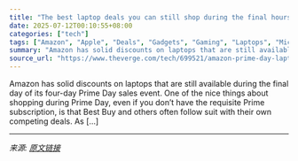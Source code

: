 ```yaml
---
title: "The best laptop deals you can still shop during the final hours of Prime Day"
date: 2025-07-12T00:10:55+08:00
categories: ["tech"]
tags: ["Amazon", "Apple", "Deals", "Gadgets", "Gaming", "Laptops", "Microsoft", "PC Gaming", "Prime Day", "Roundup", "Tech"]
summary: "Amazon has solid discounts on laptops that are still available during the final day of its four-day Prime Day sales event. One of the nice things about shopping during Prime Day, even if you don’t hav"
source_url: "https://www.theverge.com/tech/699521/amazon-prime-day-laptops-notebooks-gaming-apple-lenovo-hp"
---
```


Amazon has solid discounts on laptops that are still available during the final day of its four-day Prime Day sales event. One of the nice things about shopping during Prime Day, even if you don’t have the requisite Prime subscription, is that Best Buy and others often follow suit with their own competing deals. As [&#8230;]

---

*来源: [原文链接](https://www.theverge.com/tech/699521/amazon-prime-day-laptops-notebooks-gaming-apple-lenovo-hp)*
